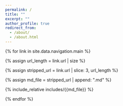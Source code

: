 ```yaml
---
permalink: /
title: ""
excerpt: ""
author_profile: true
redirect_from: 
  - /about/
  - /about.html
---
```



<!-- 要么放介绍后面，要么写到_layouts/default.html文件的页脚，或者放到about-me里。放内容最后真的不好看 -->
{% for link in site.data.navigation.main %}
  
  {% assign url_length = link.url | size %}
  
  {% assign stripped_url = link.url | slice: 3, url_length %}
  
  {% assign md_file = stripped_url | append: ".md" %}
  
  {% include_relative includes/{{md_file}} %}

{% endfor %}
